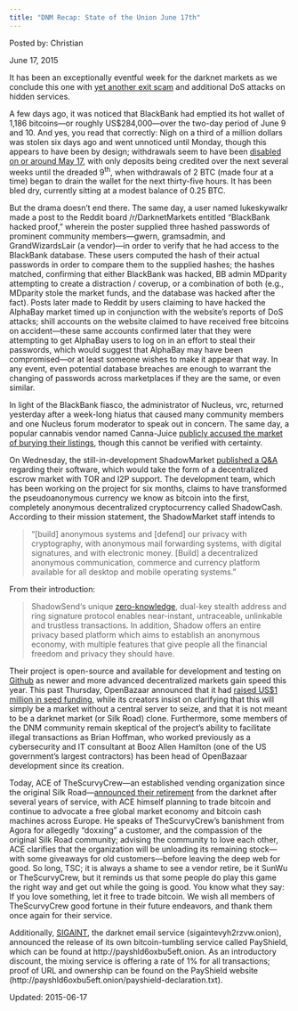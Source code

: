 ```yaml
---
title: "DNM Recap: State of the Union June 17th"
---
```


Posted by: Christian 

<span>June 17, 2015</span>

<p>It has been an exceptionally eventful week for the darknet markets as we conclude this one with <a href="https://g-i-r.github.io/deepdotweb/2015/06/15/blackbank-exit-scam-confirmed/">yet another exit scam</a> and additional DoS attacks on hidden services.</p>
<p>A few days ago, it was noticed that BlackBank had emptied its hot wallet of 1,186 bitcoins—or roughly US$284,000—over the two-day period of June 9 and 10. And yes, you read that correctly: Nigh on a third of a million dollars was stolen six days ago and went unnoticed until Monday, though this appears to have been by design; withdrawals seem to have been <a href="https://www.walletexplorer.com/wallet/BlackBankMarket?page=7">disabled on or around May 17</a>, with only deposits being credited over the next several weeks until the dreaded 9<sup>th</sup>, when withdrawals of 2 BTC (made four at a time) began to drain the wallet for the next thirty-five hours. It has been bled dry, currently sitting at a modest balance of 0.25 BTC.</p>
<p>But the drama doesn’t end there. The same day, a user named lukeskywalkr made a post to the Reddit board /r/DarknetMarkets entitled “BlackBank hacked proof,” wherein the poster supplied three hashed passwords of prominent community members—gwern, gramsadmin, and GrandWizardsLair (a vendor)—in order to verify that he had access to the BlackBank database. These users computed the hash of their actual passwords in order to compare them to the supplied hashes; the hashes matched, confirming that either BlackBank was hacked, BB admin MDparity attempting to create a distraction / coverup, or a combination of both (e.g., MDparity stole the market funds, and the database was hacked after the fact). Posts later made to Reddit by users claiming to have hacked the AlphaBay market timed up in conjunction with the website’s reports of DoS attacks; shill accounts on the website claimed to have received free bitcoins on accident—these same accounts confirmed later that they were attempting to get AlphaBay users to log on in an effort to steal their passwords, which would suggest that AlphaBay may have been compromised—or at least someone wishes to make it appear that way. In any event, even potential database breaches are enough to warrant the changing of passwords across marketplaces if they are the same, or even similar.</p>
<p>In light of the BlackBank fiasco, the administrator of Nucleus, vrc, returned yesterday after a week-long hiatus that caused many community members and one Nucleus forum moderator to speak out in concern. The same day, a popular cannabis vendor named Canna-Juice <a href="https://www.reddit.com/r/DarkNetMarkets/comments/39zey1/breaking_news_nucleus_admin_returns_from_week/">publicly accused the market of burying their listings</a>, though this cannot be verified with certainty.</p>
<p>On Wednesday, the still-in-development ShadowMarket <a href="http://aboutshadow.com/index.php/shadowmarket/q-a">published a Q&amp;A</a> regarding their software, which would take the form of a decentralized escrow market with TOR and I2P support. The development team, which has been working on the project for six months, claims to have transformed the pseudoanonymous currency we know as bitcoin into the first, completely anonymous decentralized cryptocurrency called ShadowCash. According to their mission statement, the ShadowMarket staff intends to</p>
<blockquote><p>“[build] anonymous systems and [defend] our privacy with cryptography, with anonymous mail forwarding systems, with digital signatures, and with electronic money. [Build] a decentralized anonymous communication, commerce and currency platform available for all desktop and mobile operating systems.”</p></blockquote>
<p>From their introduction:</p>
<blockquote><p>ShadowSend‘s unique <a href="https://g-i-r.github.io/deepdotweb/2015/01/28/shadowcash-zero-knowledge-anonymity/">zero-knowledge</a>, dual-key stealth address and ring signature protocol enables near-instant, untraceable, unlinkable and trustless transactions. In addition, Shadow offers an entire privacy based platform which aims to establish an anonymous economy, with multiple features that give people all the financial freedom and privacy they should have.</p></blockquote>
<p>Their project is open-source and available for development and testing on <a href="https://github.com/SDCDev/shadowcoin">Github</a> as newer and more advanced decentralized markets gain speed this year. This past Thursday, OpenBazaar announced that it had <a href="https://www.dailydot.com/politics/openbazaar-1-million-seed-funding/">raised US$1 million in seed funding</a>, while its creators insist on clarifying that this will simply be a market without a central server to seize, and that it is not meant to be a darknet market (or Silk Road) clone. Furthermore, some members of the DNM community remain skeptical of the project’s ability to facilitate illegal transactions as Brian Hoffman, who worked previously as a cybersecurity and IT consultant at Booz Allen Hamilton (one of the US government’s largest contractors) has been head of OpenBazaar development since its creation.</p>
<p>Today, ACE of TheScurvyCrew—an established vending organization since the original Silk Road—<a href="https://g-i-r.github.io/deepdotweb/2015/06/16/thescurvycrew-its-been-an-amazing-ride/">announced their retirement</a> from the darknet after several years of service, with ACE himself planning to trade bitcoin and continue to advocate a free global market economy and bitcoin cash machines across Europe. He speaks of TheScurvyCrew’s banishment from Agora for allegedly “doxxing” a customer, and the compassion of the original Silk Road community; advising the community to love each other, ACE clarifies that the organization will be unloading its remaining stock—with some giveaways for old customers—before leaving the deep web for good. So long, TSC; it is always a shame to see a vendor retire, be it SunWu or TheScurvyCrew, but it reminds us that some people do play this game the right way and get out while the going is good. You know what they say: If you love something, let it free to trade bitcoin. We wish all members of TheScurvyCrew good fortune in their future endeavors, and thank them once again for their service.</p>
<p>Additionally, <a href="https://g-i-r.github.io/deepdotweb/2015/02/16/interview-sigaint-darknet-email-admin/">SIGAINT</a>, the darknet email service (sigaintevyh2rzvw.onion), announced the release of its own bitcoin-tumbling service called PayShield, which can be found at http://payshld6oxbu5eft.onion. As an introductory discount, the mixing service is offering a rate of 1% for all transactions; proof of URL and ownership can be found on the PayShield website (http://payshld6oxbu5eft.onion/payshield-declaration.txt).</p>


Updated: 2015-06-17

